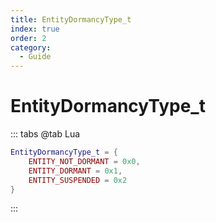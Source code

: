 ```yaml
---
title: EntityDormancyType_t
index: true
order: 2
category:
  - Guide
---
```


# EntityDormancyType_t
::: tabs
@tab Lua
```lua
EntityDormancyType_t = {
    ENTITY_NOT_DORMANT = 0x0,
    ENTITY_DORMANT = 0x1,
    ENTITY_SUSPENDED = 0x2
}
```
:::